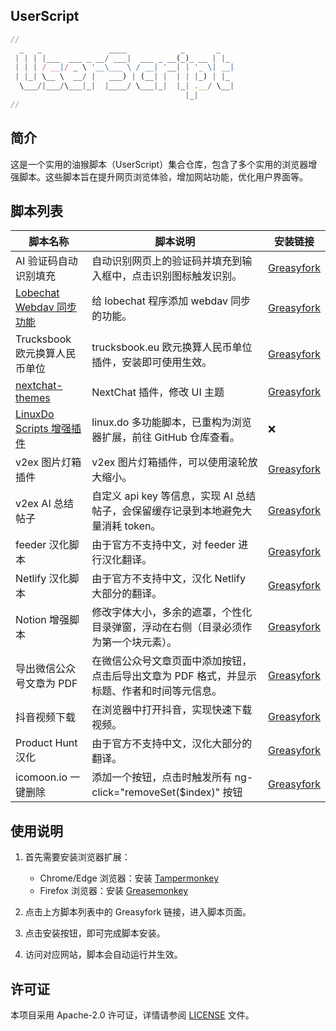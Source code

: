 ## UserScript

```js
//
  _   _               ____            _       _   
 | | | |___  ___ _ __/ ___|  ___ _ __(_)_ __ | |_ 
 | | | / __|/ _ \ '__\___ \ / __| '__| | '_ \| __|
 | |_| \__ \  __/ |   ___) | (__| |  | | |_) | |_ 
  \___/|___/\___|_|  |____/ \___|_|  |_| .__/ \__|
                                       |_|        
//
```

## 简介

这是一个实用的油猴脚本（UserScript）集合仓库，包含了多个实用的浏览器增强脚本。这些脚本旨在提升网页浏览体验，增加网站功能，优化用户界面等。

## 脚本列表

| 脚本名称                                                              | 脚本说明                                                                                    | 安装链接                                                                                                           |
| --------------------------------------------------------------------- | ------------------------------------------------------------------------------------------- | ------------------------------------------------------------------------------------------------------------------ |
| AI 验证码自动识别填充                                                 | 自动识别网页上的验证码并填充到输入框中，点击识别图标触发识别。                              | [Greasyfork](https://greasyfork.org/scripts/540822)                                                                |
| [Lobechat Webdav 同步功能](./lobechat-webdav/)                        | 给 lobechat 程序添加 webdav 同步的功能。                                                    | [Greasyfork](https://greasyfork.org/scripts/516358)                                                                |
| Trucksbook 欧元换算人民币单位                                         | trucksbook.eu 欧元换算人民币单位插件，安装即可使用生效。                                    | [Greasyfork](https://greasyfork.org/scripts/515007)                                                                |
| [nextchat-themes](./nextchat-themes/)                                 | NextChat 插件，修改 UI 主题                                                                 | [Greasyfork](https://greasyfork.org/scripts/513677)                                                                |
| [LinuxDo Scripts 增强插件](https://github.com/ezyshu/linuxdo-scripts) | linux.do 多功能脚本，已重构为浏览器扩展，前往 GitHub 仓库查看。                             | ❌                                                                                                                 |
| v2ex 图片灯箱插件                                                     | v2ex 图片灯箱插件，可以使用滚轮放大缩小。                                                   | [Greasyfork](https://greasyfork.org/scripts/454963)                                                                |
| v2ex AI 总结帖子                                                      | 自定义 api key 等信息，实现 AI 总结帖子，会保留缓存记录到本地避免大量消耗 token。           | [Greasyfork](https://greasyfork.org/scripts/505714)                                                                |
| feeder 汉化脚本                                                       | 由于官方不支持中文，对 feeder 进行汉化翻译。                                                | [Greasyfork](https://greasyfork.org/scripts/481157)                                                                |
| Netlify 汉化脚本                                                      | 由于官方不支持中文，汉化 Netlify 大部分的翻译。                                             | [Greasyfork](https://greasyfork.org/scripts/484197)                                                                |
| Notion 增强脚本                                                       | 修改字体大小，多余的遮罩，个性化目录弹窗，浮动在右侧（目录必须作为第一个块元素）。          | [Greasyfork](https://greasyfork.org/scripts/485105)                                                                |
| 导出微信公众号文章为 PDF                                              | 在微信公众号文章页面中添加按钮，点击后导出文章为 PDF 格式，并显示标题、作者和时间等元信息。 | [Greasyfork](https://greasyfork.org/scripts/510683)                                                                |
| 抖音视频下载                                                          | 在浏览器中打开抖音，实现快速下载视频。                                                      | [Greasyfork](https://raw.githubusercontent.com/ezyshu/scripts/refs/heads/main/douyin-download/greasyfork.user.js)  |
| Product Hunt 汉化                                                     | 由于官方不支持中文，汉化大部分的翻译。                                                      | [Greasyfork](https://raw.githubusercontent.com/ezyshu/scripts/refs/heads/main/producthunt-zhcn/greasyfork.user.js) |
| icomoon.io 一键删除                                                   | 添加一个按钮，点击时触发所有 ng-click="removeSet($index)" 按钮                              | [Greasyfork](https://greasyfork.org/scripts/529673)                                                                |

## 使用说明

1. 首先需要安装浏览器扩展：
   - Chrome/Edge 浏览器：安装 [Tampermonkey](https://www.tampermonkey.net/)
   - Firefox 浏览器：安装 [Greasemonkey](https://addons.mozilla.org/firefox/addon/greasemonkey/)

2. 点击上方脚本列表中的 Greasyfork 链接，进入脚本页面。

3. 点击安装按钮，即可完成脚本安装。

4. 访问对应网站，脚本会自动运行并生效。

## 许可证

本项目采用 Apache-2.0 许可证，详情请参阅 [LICENSE](./LICENSE) 文件。
